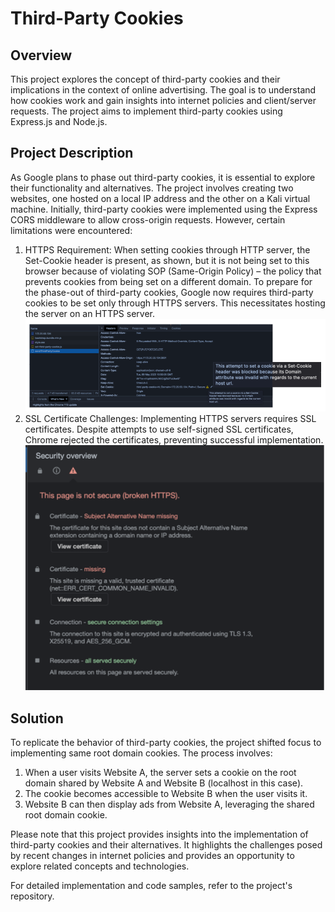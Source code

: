 # Third-Party Cookies

## Overview
This project explores the concept of third-party cookies and their implications in the context of online advertising. The goal is to understand how cookies work and gain insights into internet policies and client/server requests. The project aims to implement third-party cookies using Express.js and Node.js.

## Project Description
As Google plans to phase out third-party cookies, it is essential to explore their functionality and alternatives. The project involves creating two websites, one hosted on a local IP address and the other on a Kali virtual machine. Initially, third-party cookies were implemented using the Express CORS middleware to allow cross-origin requests. However, certain limitations were encountered:

1. HTTPS Requirement:  When setting cookies through HTTP server, the Set-Cookie header is present, as shown, but it is not being set to this browser because of violating SOP (Same-Origin Policy) – the policy that prevents cookies from being set on a different domain. To prepare for the phase-out of third-party cookies, Google now requires third-party cookies to be set only through HTTPS servers. This necessitates hosting the server on an HTTPS server. ![http header image](./images/http-error-image.png)
2. SSL Certificate Challenges: Implementing HTTPS servers requires SSL certificates. Despite attempts to use self-signed SSL certificates, Chrome rejected the certificates, preventing successful implementation. ![ssl error image](./images/ssl-error-image.png)

## Solution
To replicate the behavior of third-party cookies, the project shifted focus to implementing same root domain cookies. The process involves:

1. When a user visits Website A, the server sets a cookie on the root domain shared by Website A and Website B (localhost in this case).
2. The cookie becomes accessible to Website B when the user visits it.
3. Website B can then display ads from Website A, leveraging the shared root domain cookie.

Please note that this project provides insights into the implementation of third-party cookies and their alternatives. It highlights the challenges posed by recent changes in internet policies and provides an opportunity to explore related concepts and technologies.

For detailed implementation and code samples, refer to the project's repository.
